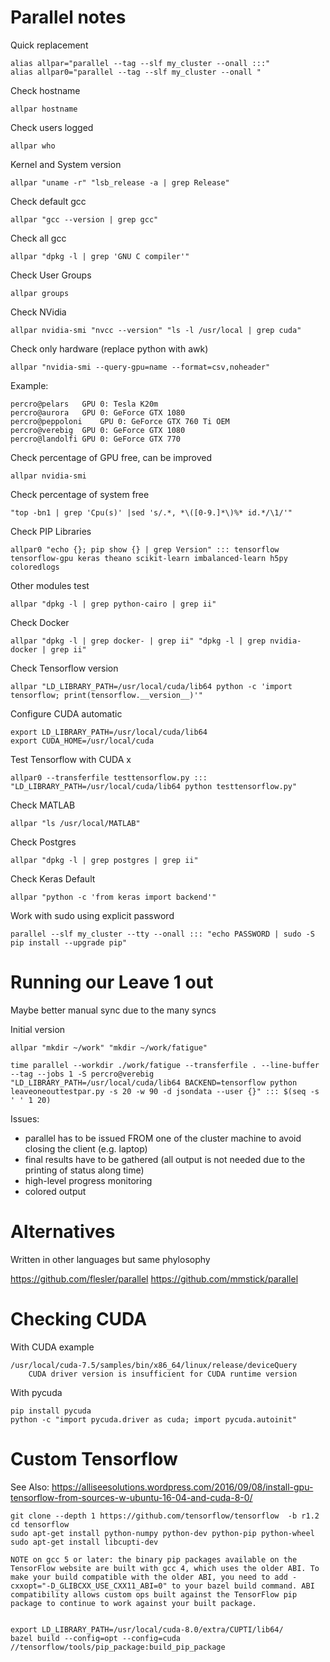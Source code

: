 

# Parallel notes

Quick replacement

	alias allpar="parallel --tag --slf my_cluster --onall :::"
	alias allpar0="parallel --tag --slf my_cluster --onall "

Check hostname

	allpar hostname

Check users logged

	allpar who 

Kernel and System version

	allpar "uname -r" "lsb_release -a | grep Release"

Check default gcc

	allpar "gcc --version | grep gcc"

Check all gcc
	
	allpar "dpkg -l | grep 'GNU C compiler'"

Check User Groups

	allpar groups

Check NVidia
	
	allpar nvidia-smi "nvcc --version" "ls -l /usr/local | grep cuda"

Check only hardware (replace python with awk)

	allpar "nvidia-smi --query-gpu=name --format=csv,noheader"	
Example:

	percro@pelars	GPU 0: Tesla K20m
	percro@aurora	GPU 0: GeForce GTX 1080
	percro@peppoloni	GPU 0: GeForce GTX 760 Ti OEM
	percro@verebig	GPU 0: GeForce GTX 1080
	percro@landolfi	GPU 0: GeForce GTX 770



Check percentage of GPU free, can be improved

	allpar nvidia-smi

Check percentage of system free

	"top -bn1 | grep 'Cpu(s)' |sed 's/.*, *\([0-9.]*\)%* id.*/\1/'"

Check PIP Libraries

	allpar0 "echo {}; pip show {} | grep Version" ::: tensorflow tensorflow-gpu keras theano scikit-learn imbalanced-learn h5py coloredlogs

Other modules test

	allpar "dpkg -l | grep python-cairo | grep ii"

Check Docker

	allpar "dpkg -l | grep docker- | grep ii" "dpkg -l | grep nvidia-docker | grep ii"

Check Tensorflow version
	
	allpar "LD_LIBRARY_PATH=/usr/local/cuda/lib64 python -c 'import tensorflow; print(tensorflow.__version__)'"

Configure CUDA automatic

	export LD_LIBRARY_PATH=/usr/local/cuda/lib64
	export CUDA_HOME=/usr/local/cuda
		
Test Tensorflow with CUDA x

	allpar0 --transferfile testtensorflow.py ::: "LD_LIBRARY_PATH=/usr/local/cuda/lib64 python testtensorflow.py"

Check MATLAB 

	allpar "ls /usr/local/MATLAB"

Check Postgres

	allpar "dpkg -l | grep postgres | grep ii"

Check Keras Default

	allpar "python -c 'from keras import backend'"

Work with sudo using explicit password

	parallel --slf my_cluster --tty --onall ::: "echo PASSWORD | sudo -S pip install --upgrade pip"

# Running our Leave 1 out

Maybe better manual sync due to the many syncs


Initial version
	
	allpar "mkdir ~/work" "mkdir ~/work/fatigue" 

	time parallel --workdir ./work/fatigue --transferfile . --line-buffer --tag --jobs 1 -S percro@verebig "LD_LIBRARY_PATH=/usr/local/cuda/lib64 BACKEND=tensorflow python leaveoneouttestpar.py -s 20 -w 90 -d jsondata --user {}" ::: $(seq -s ' ' 1 20)

Issues:
* parallel has to be issued FROM one of the cluster machine to avoid closing the client (e.g. laptop)
* final results have to be gathered (all output is not needed due to the printing of status along time)
* high-level progress monitoring
* colored output


# Alternatives

Written in other languages but same phylosophy

https://github.com/flesler/parallel
https://github.com/mmstick/parallel

# Checking CUDA

With CUDA example

	/usr/local/cuda-7.5/samples/bin/x86_64/linux/release/deviceQuery
		CUDA driver version is insufficient for CUDA runtime version

With pycuda

	pip install pycuda
	python -c "import pycuda.driver as cuda; import pycuda.autoinit"
	
# Custom Tensorflow

See Also: 	https://alliseesolutions.wordpress.com/2016/09/08/install-gpu-tensorflow-from-sources-w-ubuntu-16-04-and-cuda-8-0/


	git clone --depth 1 https://github.com/tensorflow/tensorflow  -b r1.2
	cd tensorflow
	sudo apt-get install python-numpy python-dev python-pip python-wheel
	sudo apt-get install libcupti-dev 

	NOTE on gcc 5 or later: the binary pip packages available on the TensorFlow website are built with gcc 4, which uses the older ABI. To make your build compatible with the older ABI, you need to add -cxxopt="-D_GLIBCXX_USE_CXX11_ABI=0" to your bazel build command. ABI compatibility allows custom ops built against the TensorFlow pip package to continue to work against your built package.


	export LD_LIBRARY_PATH=/usr/local/cuda-8.0/extra/CUPTI/lib64/
	bazel build --config=opt --config=cuda //tensorflow/tools/pip_package:build_pip_package


